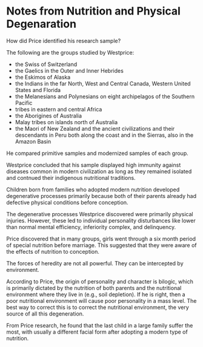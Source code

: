 # Notes from Nutrition and Physical Degenaration

How did Price identified his research sample?

The following are the groups studied by Westprice:

- the Swiss of Switzerland
- the Gaelics in the Outer and Inner Hebrides
- the Eskimos of Alaska
- the Indians in the far North, West and Central Canada, Western United States and Florida
- the Melanesians and Polynesians on eight archipelagos of the Southern Pacific
- tribes in eastern and central Africa
- the Aborigines of Australia
- Malay tribes on islands north of Australia
- the Maori of New Zealand and the ancient civilizations and their descendants in Peru both along the coast and in the Sierras, also in the Amazon Basin

He compared primitive samples and modernized samples of each group.

Westprice concluded that his sample displayed high immunity against diseases common in modern civilization as long as they remained isolated and contnued their indigenous nutritional traditions.

Children born from families who adopted modern nutrition developed degenerative processes primarily because both of their parents already had defective physical conditions before conception.

The degenerative processes Westprice discovered were primarily physical injuries. However, these led to individual personality disturbances like lower than normal mental efficiency, inferiority complex, and delinquency.

Price discovered that in many groups, girls went through a six month period of special nutrition before marriage. This suggested that they were aware of the effects of nutrition to conception.

The forces of heredity are not all powerful. They can be intercepted by environment.

According to Price, the origin of personality and character is bilogic, which is primarily dictated by the nutrition of both parents and the nutritional environment where they live in (e.g., soil depletion). If he is right, then a poor nutritional environment will cause poor personality in a mass level. The best way to correct this is to correct the nutritional environment, the very source of all this degeneration.

From Price research, he found that the last child in a large family suffer the most, with usually a different facial form after adopting a modern type of nutrition.

